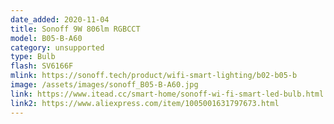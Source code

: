 ```yaml
---
date_added: 2020-11-04
title: Sonoff 9W 806lm RGBCCT 
model: B05-B-A60
category: unsupported
type: Bulb
flash: SV6166F
mlink: https://sonoff.tech/product/wifi-smart-lighting/b02-b05-b
image: /assets/images/sonoff_B05-B-A60.jpg
link: https://www.itead.cc/smart-home/sonoff-wi-fi-smart-led-bulb.html
link2: https://www.aliexpress.com/item/1005001631797673.html
---
```

